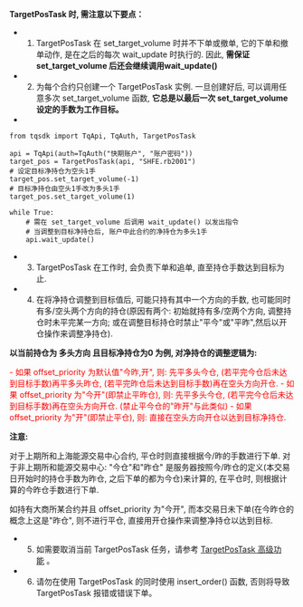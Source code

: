 **TargetPosTask 时, 需注意以下要点：**

- 1. TargetPosTask 在 set_target_volume 时并不下单或撤单, 它的下单和撤单动作, 是在之后的每次 wait_update 时执行的. 因此, **需保证 set_target_volume 后还会继续调用wait_update()**
        
- 2. 为每个合约只创建一个 TargetPosTask 实例. 一旦创建好后, 可以调用任意多次 set_target_volume 函数, **它总是以最后一次 set_target_volume 设定的手数为工作目标。**
- 
```
from tqsdk import TqApi, TqAuth, TargetPosTask

api = TqApi(auth=TqAuth("快期账户", "账户密码"))
target_pos = TargetPosTask(api, "SHFE.rb2001")
# 设定目标净持仓为空头1手
target_pos.set_target_volume(-1)
# 目标净持仓由空头1手改为多头1手
target_pos.set_target_volume(1)

while True:
    # 需在 set_target_volume 后调用 wait_update() 以发出指令
    # 当调整到目标净持仓后, 账户中此合约的净持仓为多头1手
    api.wait_update()
```
- 3. TargetPosTask 在工作时, 会负责下单和追单, 直至持仓手数达到目标为止.
        
- 4. 在将净持仓调整到目标值后, 可能只持有其中一个方向的手数, 也可能同时有多/空头两个方向的持仓(原因有两个: 初始就持有多/空两个方向, 调整持仓时未平完某一方向; 或在调整目标持仓时禁止"平今"或"平昨",然后以开仓操作来调整净持仓).

**以当前持仓为 多头方向 且目标净持仓为0 为例, 对净持仓的调整逻辑为:**

<font color="#ff0000">- 如果 offset_priority 为默认值"今昨,开", 则: 先平多头今仓, (若平完今仓后未达到目标手数)再平多头昨仓, (若平完昨仓后未达到目标手数)再在空头方向开仓.</font>
<font color="#ff0000">    </font>
<font color="#ff0000">- 如果 offset_priority 为"今开"(即禁止平昨仓), 则: 先平多头今仓, (若平完今仓后未达到目标手数)再在空头方向开仓. (禁止平今仓的"昨开"与此类似)</font>
<font color="#ff0000">    </font>
<font color="#ff0000">- 如果 offset_priority 为"开"(即禁止平仓), 则: 直接在空头方向开仓以达到目标净持仓.</font>
    

**注意:**

对于上期所和上海能源交易中心合约, 平仓时则直接根据今/昨的手数进行下单. 对于非上期所和能源交易中心: "今仓"和"昨仓" 是服务器按照今/昨仓的定义(本交易日开始时的持仓手数为昨仓, 之后下单的都为今仓)来计算的, 在平仓时, 则根据计算的今昨仓手数进行下单.

如持有大商所某合约并且 offset_priority 为"今开", 而本交易日未下单(在今昨仓的概念上这是"昨仓", 则不进行平仓, 直接用开仓操作来调整净持仓以达到目标.

- 5. 如需要取消当前 TargetPosTask 任务，请参考 [TargetPosTask 高级功能](https://doc.shinnytech.com/tqsdk/latest/advanced/targetpostask2.html#targetpostask2) 。
        
- 6. 请勿在使用 TargetPosTask 的同时使用 insert_order() 函数, 否则将导致 TargetPosTask 报错或错误下单。

